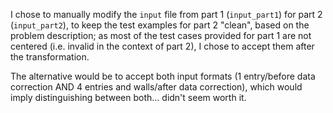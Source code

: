 I chose to manually modify the `input` file from part 1 (`input_part1`) for part 2 (`input_part2`), to keep the test examples for part 2 "clean", based on the problem description; as most of the test cases provided for part 1 are not centered (i.e. invalid in the context of part 2), I chose to accept them after the transformation.

The alternative would be to accept both input formats (1 entry/before data correction AND 4 entries and walls/after data correction), which would imply distinguishing between both... didn't seem worth it.
